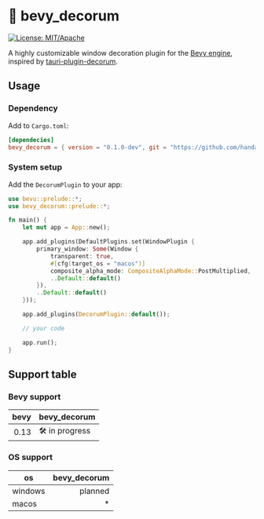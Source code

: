 # 🚧 bevy_decorum

[![License: MIT/Apache](https://img.shields.io/badge/License-MIT%20or%20Apache2-blue.svg)](LICENSE)

A highly customizable window decoration plugin for the [Bevy engine](https://bevyengine.org),
inspired by [tauri-plugin-decorum](https://github.com/clearlysid/tauri-plugin-decorum).

## Usage

### Dependency

Add to `Cargo.toml`:

```toml
[dependecies]
bevy_decorum = { version = "0.1.0-dev", git = "https://github.com/handamin0130/bevy_decorum" }
```

### System setup

Add the `DecorumPlugin` to your app:

```rust
use bevu::prelude::*;
use bevy_decorum::prelude::*;

fn main() {
    let mut app = App::new();

    app.add_plugins(DefaultPlugins.set(WindowPlugin {
        primary_window: Some(Window {
            transparent: true,
            #[cfg(target_os = "macos")]
            composite_alpha_mode: CompositeAlphaMode::PostMultiplied,
            ..Default::default()
        }),
        ..Default::default()
    }));

    app.add_plugins(DecorumPlugin::default());

    // your code

    app.run();
}
```

## Support table

### Bevy support

| bevy | bevy\_decorum | 
| ---: | --- |
| 0.13 | 🛠️ in progress |

### OS support

| os | bevy\_decorum |
| --- | ---: |
| windows | planned |
| macos | * |
